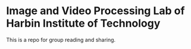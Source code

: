 # Image and Video Processing Lab of Harbin Institute of Technology
This is a repo for group reading and sharing.
